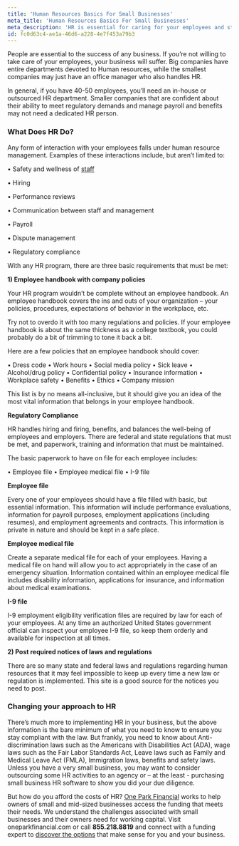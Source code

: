 ```yaml
---
title: 'Human Resources Basics For Small Businesses'
meta_title: 'Human Resources Basics For Small Businesses'
meta_description: 'HR is essential for caring for your employees and staying compliant with the law. For fast alternative funding, turn to One Park Financial.'
id: fc0d63c4-ae1a-46d6-a228-4e7f453a79b3
---
```

People are essential to the success of any business. If you’re not willing to take care of your employees, your business will suffer. Big companies have entire departments devoted to Human resources, while the smallest companies may just have an office manager who also handles HR. 

In general, if you have 40-50 employees, you’ll need an in-house or outsourced HR department. Smaller companies that are confident about their ability to meet regulatory demands and manage payroll and benefits may not need a dedicated HR person. 

### What Does HR Do?

Any form of interaction with your employees falls under human resource management. Examples of these interactions include, but aren’t limited to:  

•	Safety and wellness of [staff](https://www.oneparkfinancial.com/blog/5-ways-to-keep-your-rock-star-employees)

•	Hiring

•	Performance reviews

•	Communication between staff and management

•	Payroll 

•	Dispute management 

•	Regulatory compliance

With any HR program, there are three basic requirements that must be met:

**1)	Employee handbook with company policies** 

Your HR program wouldn’t be complete without an employee handbook. An employee handbook covers the ins and outs of your organization – your policies, procedures, expectations of behavior in the workplace, etc. 

Try not to overdo it with too many regulations and policies. If your employee handbook is about the same thickness as a college textbook, you could probably do a bit of trimming to tone it back a bit. 

Here are a few policies that an employee handbook should cover: 

•	Dress code 
•	Work hours 
•	Social media policy 
•	Sick leave 
•	Alcohol/drug policy 
•	Confidential policy 
•	Insurance information 
•	Workplace safety 
•	Benefits
•	Ethics
•	Company mission

This list is by no means all-inclusive, but it should give you an idea of the most vital information that belongs in your employee handbook. 

**Regulatory Compliance**

HR handles hiring and firing, benefits, and balances the well-being of employees and employers. There are federal and state regulations that must be met, and paperwork, training and information that must be maintained.

The basic paperwork to have on file for each employee includes:

•	Employee file 
•	Employee medical file 
•	I-9 file 

**Employee file** 

Every one of your employees should have a file filled with basic, but essential information. This information will include performance evaluations, information for payroll purposes, employment applications (including resumes), and employment agreements and contracts. This information is private in nature and should be kept in a safe place. 

**Employee medical file**

Create a separate medical file for each of your employees. Having a medical file on hand will allow you to act appropriately in the case of an emergency situation. Information contained within an employee medical file includes disability information, applications for insurance, and information about medical examinations. 

**I-9 file** 

I-9 employment eligibility verification files are required by law for each of your employees. At any time an authorized United States government official can inspect your employee I-9 file, so keep them orderly and available for inspection at all times. 

**2)	Post required notices of laws and regulations**

There are so many state and federal laws and regulations regarding human resources that it may feel impossible to keep up every time a new law or regulation is implemented. This site is a good source for the notices you need to post. 

### Changing your approach to HR 

There’s much more to implementing HR in your business, but the above information is the bare minimum of what you need to know to ensure you stay compliant with the law. But frankly, you need to know about Anti-discrimination laws such as the Americans with Disabilities Act (ADA), wage laws such as the Fair Labor Standards Act, Leave laws such as Family and Medical Leave Act (FMLA), Immigration laws, benefits and safety laws. Unless you have a very small business, you may want to consider outsourcing some HR activities to an agency or – at the least - purchasing small business HR software to show you did your due diligence.

But how do you afford the costs of HR? [One Park Financial](https://www.oneparkfinancial.com/) works to help owners of small and mid-sized businesses access the funding that meets their needs. We understand the challenges associated with small businesses and their owners need for working capital. Visit oneparkfinancial.com or call **855.218.8819** and connect with a funding expert to [discover the options](https://www.oneparkfinancial.com/pre-qualification) that make sense for you and your business.